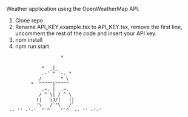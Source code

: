 Weather application using the OpenWeatherMap API.

1. Clone repo
2. Rename API_KEY.example.tsx to API_KEY.tsx, remove the first line, uncomment the rest of the code and insert your API key.
3. npm install
4. npm run start

```
                    *

             *  _|_
             .-' * '-. *
            /       * \
         *  ^^^^^|^^^^^
             .~. |  .~.
            / ^ \| / ^ \
           (|   |J/|   |)
           '\   /`"\   /`
 -- '' -'-'  ^`^    ^`^  -- '' -'-'
```


